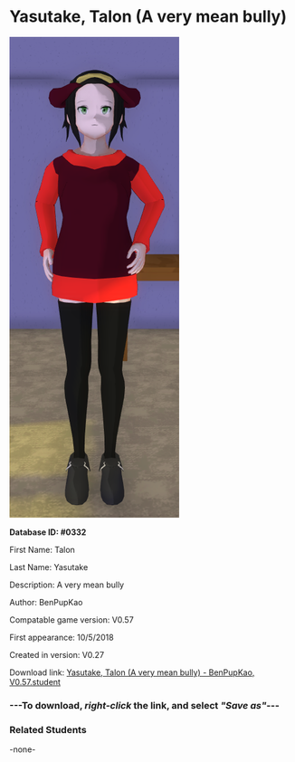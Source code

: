 # Yasutake, Talon (A very mean bully)

<img src="../../Files/Images/Yasutake, Talon (A very mean bully).png" title="Yasutake, Talon (A very mean bully) - BenPupKao, V0.57">

**Database ID: #0332**

First Name: Talon

Last Name: Yasutake

Description: A very mean bully

Author: BenPupKao

Compatable game version: V0.57

First appearance: 10/5/2018

Created in version: V0.27

Download link: <a href="https://raw.githubusercontent.com/Arbiter1223/Daigaku-Gurashi-Custom-Students/master/Files/Student%20Files/Yasutake%2C%20Talon%20(A%20very%20mean%20bully)%20-%20BenPupKao%2C%20V0.57.student">Yasutake, Talon (A very mean bully) - BenPupKao, V0.57.student</a>

### ---**To download, _right-click_ the link, and select _"Save as"_**---

### Related Students

-none-

